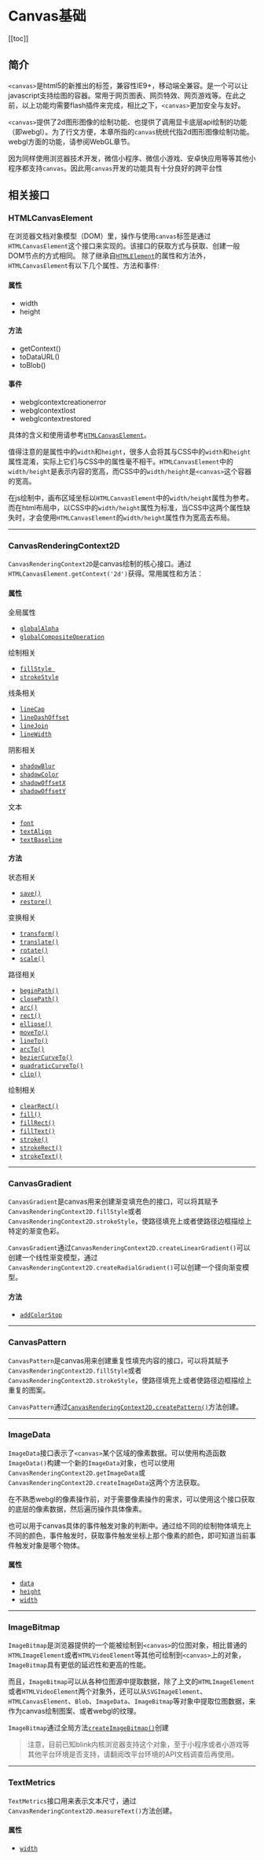 # Canvas基础
[[toc]]
## 简介
`<canvas>`是html5的新推出的标签，兼容性IE9+，移动端全兼容。是一个可以让javascript支持绘图的容器。常用于网页图表、网页特效、网页游戏等。在此之前，以上功能均需要flash插件来完成，相比之下，`<canvas>`更加安全与友好。

`<canvas>`提供了2d图形图像的绘制功能、也提供了调用显卡底层api绘制的功能（即webgl）。为了行文方便，本章所指的`canvas`统统代指2d图形图像绘制功能。webgl方面的功能，请参阅WebGL章节。

因为同样使用浏览器技术开发，微信小程序、微信小游戏、安卓快应用等等其他小程序都支持`canvas`。因此用`canvas`开发的功能具有十分良好的跨平台性

## 相关接口

### HTMLCanvasElement
在浏览器文档对象模型（DOM）里，操作与使用`canvas`标签是通过`HTMLCanvasElement`这个接口来实现的。该接口的获取方式与获取、创建一般DOM节点的方式相同。
除了继承自[`HTMLElement`](https://developer.mozilla.org/en-US/docs/Web/API/HTMLElement)的属性和方法外，`HTMLCanvasElement`有以下几个属性、方法和事件:

#### 属性
* width
* height

#### 方法
* getContext()
* toDataURL()
* toBlob()

#### 事件
* webglcontextcreationerror
* webglcontextlost
* webglcontextrestored

具体的含义和使用请参考[`HTMLCanvasElement`](https://developer.mozilla.org/en-US/docs/Web/API/HTMLCanvasElement)。

值得注意的是属性中的`width`和`height`，很多人会将其与CSS中的`width`和`height`属性混淆，实际上它们与CSS中的属性毫不相干。`HTMLCanvasElement`中的`width/height`是表示内容的宽高，而CSS中的`width/height`是`<canvas>`这个容器的宽高。

在js绘制中，画布区域坐标以`HTMLCanvasElement`中的`width/height`属性为参考。而在html布局中，以CSS中的`width/height`属性为标准，当CSS中这两个属性缺失时，才会使用`HTMLCanvasElement`的`width/height`属性作为宽高去布局。

---
### CanvasRenderingContext2D
`CanvasRenderingContext2D`是canvas绘制的核心接口。通过`HTMLCanvasElement.getContext('2d')`获得。常用属性和方法：

#### 属性
全局属性
* [`globalAlpha`](https://developer.mozilla.org/zh-CN/docs/Web/API/CanvasRenderingContext2D/globalAlpha)
* [`globalCompositeOperation`](https://developer.mozilla.org/zh-CN/docs/Web/API/CanvasRenderingContext2D/globalCompositeOperation)

绘制相关
* [`fillStyle `](https://developer.mozilla.org/zh-CN/docs/Web/API/CanvasRenderingContext2D/fillStyle)
* [`strokeStyle`](https://developer.mozilla.org/zh-CN/docs/Web/API/CanvasRenderingContext2D/strokeStyle)

线条相关
* [`lineCap`](https://developer.mozilla.org/zh-CN/docs/Web/API/CanvasRenderingContext2D/lineCap)
* [`lineDashOffset`](https://developer.mozilla.org/zh-CN/docs/Web/API/CanvasRenderingContext2D/lineDashOffset)
* [`lineJoin`](https://developer.mozilla.org/zh-CN/docs/Web/API/CanvasRenderingContext2D/lineJoin)
* [`lineWidth`](https://developer.mozilla.org/zh-CN/docs/Web/API/CanvasRenderingContext2D/lineWidth)

阴影相关
* [`shadowBlur`](https://developer.mozilla.org/zh-CN/docs/Web/API/CanvasRenderingContext2D/shadowBlur)
* [`shadowColor`](https://developer.mozilla.org/zh-CN/docs/Web/API/CanvasRenderingContext2D/shadowColor)
* [`shadowOffsetX`](https://developer.mozilla.org/zh-CN/docs/Web/API/CanvasRenderingContext2D/shadowOffsetX)
* [`shadowOffsetY`](https://developer.mozilla.org/zh-CN/docs/Web/API/CanvasRenderingContext2D/shadowOffsetY)

文本
* [`font`](https://developer.mozilla.org/zh-CN/docs/Web/API/CanvasRenderingContext2D/font)
* [`textAlign`](https://developer.mozilla.org/zh-CN/docs/Web/API/CanvasRenderingContext2D/textAlign)
* [`textBaseline`](https://developer.mozilla.org/zh-CN/docs/Web/API/CanvasRenderingContext2D/textBaseline)

#### 方法
状态相关
* [`save()`](https://developer.mozilla.org/zh-CN/docs/Web/API/CanvasRenderingContext2D/save)
* [`restore()`](https://developer.mozilla.org/zh-CN/docs/Web/API/CanvasRenderingContext2D/restore)

变换相关
* [`transform()`](https://developer.mozilla.org/zh-CN/docs/Web/API/CanvasRenderingContext2D/transform)
* [`translate()`](https://developer.mozilla.org/zh-CN/docs/Web/API/CanvasRenderingContext2D/translate)
* [`rotate()`](https://developer.mozilla.org/zh-CN/docs/Web/API/CanvasRenderingContext2D/rotate)
* [`scale()`](https://developer.mozilla.org/zh-CN/docs/Web/API/CanvasRenderingContext2D/scale)

路径相关
* [`beginPath()`](https://developer.mozilla.org/zh-CN/docs/Web/API/CanvasRenderingContext2D/beginPath)
* [`closePath()`](https://developer.mozilla.org/zh-CN/docs/Web/API/CanvasRenderingContext2D/closePath)
* [`arc()`](https://developer.mozilla.org/zh-CN/docs/Web/API/CanvasRenderingContext2D/arc)
* [`rect()`](https://developer.mozilla.org/zh-CN/docs/Web/API/CanvasRenderingContext2D/rect)
* [`ellipse()`](https://developer.mozilla.org/zh-CN/docs/Web/API/CanvasRenderingContext2D/ellipse)
* [`moveTo()`](https://developer.mozilla.org/zh-CN/docs/Web/API/CanvasRenderingContext2D/moveTo)
* [`lineTo()`](https://developer.mozilla.org/zh-CN/docs/Web/API/CanvasRenderingContext2D/lineTo)
* [`arcTo()`](https://developer.mozilla.org/zh-CN/docs/Web/API/CanvasRenderingContext2D/arcTo)
* [`bezierCurveTo()`](https://developer.mozilla.org/zh-CN/docs/Web/API/CanvasRenderingContext2D/bezierCurveTo)
* [`quadraticCurveTo()`](https://developer.mozilla.org/zh-CN/docs/Web/API/CanvasRenderingContext2D/quadraticCurveTo)
* [`clip()`](https://developer.mozilla.org/zh-CN/docs/Web/API/CanvasRenderingContext2D/clip)

绘制相关
* [`clearRect()`](https://developer.mozilla.org/zh-CN/docs/Web/API/CanvasRenderingContext2D/clearRect)
* [`fill()`](https://developer.mozilla.org/zh-CN/docs/Web/API/CanvasRenderingContext2D/fill)
* [`fillRect()`](https://developer.mozilla.org/zh-CN/docs/Web/API/CanvasRenderingContext2D/fillRect)
* [`fillText()`](https://developer.mozilla.org/zh-CN/docs/Web/API/CanvasRenderingContext2D/fillText)
* [`stroke()`](https://developer.mozilla.org/zh-CN/docs/Web/API/CanvasRenderingContext2D/stroke)
* [`strokeRect()`](https://developer.mozilla.org/zh-CN/docs/Web/API/CanvasRenderingContext2D/strokeRect)
* [`strokeText()`](https://developer.mozilla.org/zh-CN/docs/Web/API/CanvasRenderingContext2D/strokeText)

---
### CanvasGradient
`CanvasGradient`是canvas用来创建渐变填充色的接口，可以将其赋予`CanvasRenderingContext2D.fillStyle`或者`CanvasRenderingContext2D.strokeStyle`，使路径填充上或者使路径边框描绘上特定的渐变色彩。

`CanvasGradient`通过`CanvasRenderingContext2D.createLinearGradient()`可以创建一个线性渐变模型，通过`CanvasRenderingContext2D.createRadialGradient()`可以创建一个径向渐变模型。

#### 方法
* [`addColorStop`](https://developer.mozilla.org/zh-CN/docs/Web/API/CanvasGradient/addColorStop)

---
### CanvasPattern
`CanvasPattern`是canvas用来创建重复性填充内容的接口，可以将其赋予`CanvasRenderingContext2D.fillStyle`或者`CanvasRenderingContext2D.strokeStyle`，使路径填充上或者使路径边框描绘上重复的图案。

`CanvasPattern`通过[`CanvasRenderingContext2D.createPattern()`](https://developer.mozilla.org/en-US/docs/Web/API/CanvasRenderingContext2D/createPattern)方法创建。

---
### ImageData
`ImageData`接口表示了`<canvas>`某个区域的像素数据。可以使用构造函数`ImageData()`构建一个新的`ImageData`对象，也可以使用`CanvasRenderingContext2D.getImageData`或`CanvasRenderingContext2D.createImageData`这两个方法获取。

在不熟悉webgl的像素操作前，对于需要像素操作的需求，可以使用这个接口获取的底层的像素数据，然后遍历操作具体像素。

也可以用于canvas具体的事件触发对象的判断中。通过给不同的绘制物体填充上不同的颜色，事件触发时，获取事件触发坐标上那个像素的颜色，即可知道当前事件触发对象是哪个物体。

#### 属性
* [`data`](https://developer.mozilla.org/zh-CN/docs/Web/API/ImageData/data)
* [`height`](https://developer.mozilla.org/zh-CN/docs/Web/API/ImageData/height)
* [`width`](https://developer.mozilla.org/zh-CN/docs/Web/API/ImageData/width)

---
### ImageBitmap
`ImageBitmap`是浏览器提供的一个能被绘制到`<canvas>`的位图对象，相比普通的`HTMLImageElement`或者`HTMLVideoElement`等其他可绘制到`<canvas>`上的对象，`ImageBitmap`具有更低的延迟性和更高的性能。

而且，`ImageBitmap`可以从各种位图源中提取数据，除了上文的`HTMLImageElement`或者`HTMLVideoElement`两个对象外，还可以从`SVGImageElement`、`HTMLCanvasElement`、`Blob`、`ImageData`、`ImageBitmap`等对象中提取位图数据，来作为canvas绘制图案、或者webgl的纹理。

`ImageBitmap`通过全局方法[`createImageBitmap()`](https://developer.mozilla.org/en-US/docs/Web/API/WindowOrWorkerGlobalScope/createImageBitmap)创建

> 注意，目前已知blink内核浏览器支持这个对象，至于小程序或者小游戏等其他平台环境是否支持，请翻阅改平台环境的API文档调查后再使用。

---
### TextMetrics
`TextMetrics`接口用来表示文本尺寸，通过`CanvasRenderingContext2D.measureText()`方法创建。

#### 属性
* [`width`](https://developer.mozilla.org/zh-CN/docs/Web/API/TextMetrics/width)